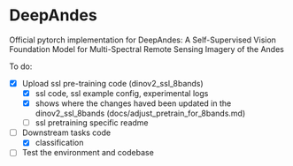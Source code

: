 # DeepAndes
Official pytorch implementation for DeepAndes: A Self-Supervised Vision Foundation Model for Multi-Spectral Remote Sensing Imagery of the Andes

To do:
- [x] Upload ssl pre-training code (dinov2_ssl_8bands)
  - [x] ssl code, ssl example config, experimental logs
  - [x] shows where the changes haved been updated in the dinov2_ssl_8bands (docs/adjust_pretrain_for_8bands.md)
  - [ ] ssl pretraining specific readme
- [ ] Downstream tasks code
  - [x] classification   
- [ ] Test the environment and codebase 
